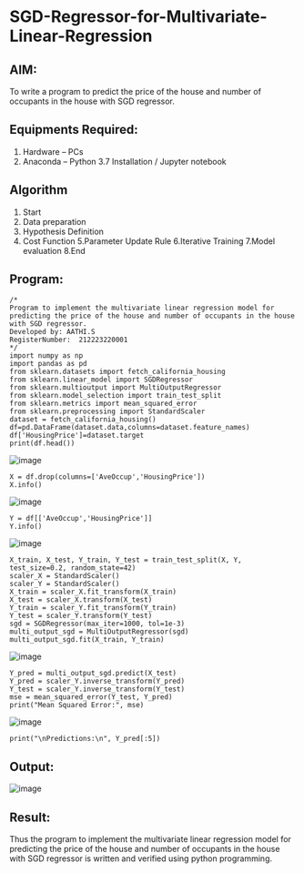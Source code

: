 # SGD-Regressor-for-Multivariate-Linear-Regression

## AIM:
To write a program to predict the price of the house and number of occupants in the house with SGD regressor.

## Equipments Required:
1. Hardware – PCs
2. Anaconda – Python 3.7 Installation / Jupyter notebook

## Algorithm
1. Start
2. Data preparation
3. Hypothesis Definition
4. Cost Function
5.Parameter Update Rule
6.Iterative Training
7.Model evaluation
8.End


## Program:
```
/*
Program to implement the multivariate linear regression model for predicting the price of the house and number of occupants in the house with SGD regressor.
Developed by: AATHI.S
RegisterNumber:  212223220001
*/
import numpy as np
import pandas as pd
from sklearn.datasets import fetch_california_housing
from sklearn.linear_model import SGDRegressor
from sklearn.multioutput import MultiOutputRegressor
from sklearn.model_selection import train_test_split
from sklearn.metrics import mean_squared_error
from sklearn.preprocessing import StandardScaler
dataset = fetch_california_housing()
df=pd.DataFrame(dataset.data,columns=dataset.feature_names)
df['HousingPrice']=dataset.target
print(df.head())
```
![image](https://github.com/user-attachments/assets/ad791d97-12e6-4627-82e6-0b1d7f85a704)
```
X = df.drop(columns=['AveOccup','HousingPrice'])
X.info()
```
![image](https://github.com/user-attachments/assets/e10112c5-3b59-4a1d-a9f2-394188f12161)
```
Y = df[['AveOccup','HousingPrice']]
Y.info()
```
![image](https://github.com/user-attachments/assets/a4949cf4-ca8a-429d-9aec-21773f15c834)
```
X_train, X_test, Y_train, Y_test = train_test_split(X, Y, test_size=0.2, random_state=42)
scaler_X = StandardScaler()
scaler_Y = StandardScaler()
X_train = scaler_X.fit_transform(X_train)
X_test = scaler_X.transform(X_test)
Y_train = scaler_Y.fit_transform(Y_train)
Y_test = scaler_Y.transform(Y_test)
sgd = SGDRegressor(max_iter=1000, tol=1e-3)
multi_output_sgd = MultiOutputRegressor(sgd)
multi_output_sgd.fit(X_train, Y_train)
```
![image](https://github.com/user-attachments/assets/a584154f-0dec-44c7-aea1-000950ef4e38)

```
Y_pred = multi_output_sgd.predict(X_test)
Y_pred = scaler_Y.inverse_transform(Y_pred)
Y_test = scaler_Y.inverse_transform(Y_test)
mse = mean_squared_error(Y_test, Y_pred)
print("Mean Squared Error:", mse)
```
![image](https://github.com/user-attachments/assets/0a0eadaf-3286-4a3a-87dc-b69939697142)
```
print("\nPredictions:\n", Y_pred[:5])
```

## Output:
![image](https://github.com/user-attachments/assets/2229c44a-9837-4c06-adc1-040f5936c022)
## Result:
Thus the program to implement the multivariate linear regression model for predicting the price of the house and number of occupants in the house with SGD regressor is written and verified using python programming.
